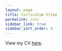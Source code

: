 ```yaml
---
layout: page
title: Curriculum Vitae
permalink: /cv/
sidebar_link: true
sidebar_sort_order: 4
---
```


<object data="{https://jeongseopsong.github.io}/assets/cv.pdf" type='application/pdf' width="120%" style="height:calc(100vh)">
<p>View my CV <a href="{https://jeongseopsong.github.io/cv/}/assets/cv.pdf">here</a>.</p>

</object>
